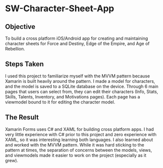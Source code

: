 # SW-Character-Sheet-App

## Objective
To build a cross platform iOS/Android app for creating and maintaining character sheets for Force and Destiny, Edge of the Empire, and Age of Rebellion.

## Steps Taken
I used this project to familiarize myself with the MVVM pattern because Xamarin is built heavily around the pattern. I made a model for characters, and the model is saved to a SQLite database on the device. Through 6 main pages that users can select from, they can edit their characters (Info, Stats, Skills, Talents, Inventory, and Motivations pages). Each page has a viewmodel bound to it for editing the character model.

## The Result
Xamarin Forms uses C# and XAML for building cross platform apps. I had very little experience with C# prior to this project and zero experience with XAML, so it was interesting learning both languages. I also learned about and worked with the MVVM pattern. While it was hard sticking to the pattern at times, the separation of concerns between the models, views, and viewmodels made it easier to work on the project (especially as it grew).

